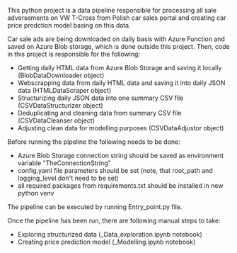 This python project is a data pipeline responsible for processing all sale adversements on VW T-Cross from Polish car sales portal
and creating car price predction model basing on this data.

Car sale ads are being downloaded on daily basis with Azure Function and saved on Azure Blob storage,
which is done outside this project. Then, code in this project is responsible for the following:
- Getting daily HTML data from Azure Blob Storage and saving it locally (BlobDataDownloader object)
- Webscrapping data from daily HTML data and saving it into daily JSON data (HTMLDataScraper object)
- Structurizing daily JSON data into one summary CSV file (CSVDataStructurizer object)
- Deduplicating and cleaning data from summary CSV file (CSVDataCleanser object)
- Adjusting clean data for modelling purposes (CSVDataAdjustor object)

Before running the pipeline the following needs to be done:
- Azure Blob Storage connection string should be saved as environment variable "TheConnectionString"
- config.yaml file parameters should be set (note, that root_path and logging_level don't need to be set)
- all required packages from requirements.txt should be installed in new python venv

The pipeline can be executed by running Entry_point.py file.

Once the pipeline has been run, there are following manual steps to take:
- Exploring structurized data (_Data_exploration.ipynb notebook)
- Creating price prediction model (_Modelling.ipynb notebook)